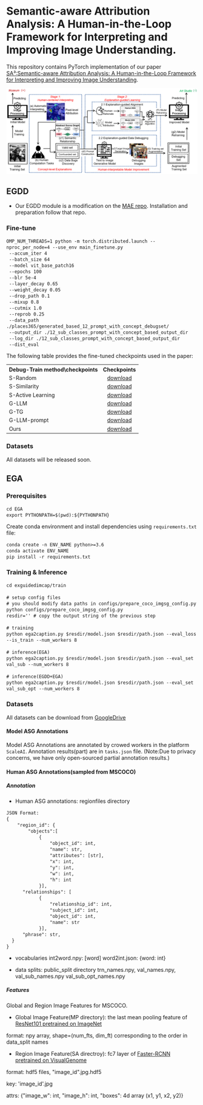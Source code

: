 # Semantic-aware Attribution Analysis: A Human-in-the-Loop Framework for Interpreting and Improving Image Understanding.

This repository contains PyTorch implementation of our paper [SA³:Semantic-aware Attribution Analysis: A Human-in-the-Loop Framework for Interpreting and Improving Image Understanding]().

![Overview of SAAA](figures/framework.png)

## EGDD

* Our EGDD module is a modification on the [MAE repo](https://github.com/facebookresearch/mae). Installation and preparation follow that repo.

### Fine-tune
```
OMP_NUM_THREADS=1 python -m torch.distributed.launch --nproc_per_node=4 --use_env main_finetune.py    
 --accum_iter 4     
 --batch_size 64
 --model vit_base_patch16     
 --epochs 100     
 --blr 5e-4 
 --layer_decay 0.65     
 --weight_decay 0.05 
 --drop_path 0.1 
 --mixup 0.8 
 --cutmix 1.0 
 --reprob 0.25  
 --data_path ./places365/generated_based_12_prompt_with_concept_debugset/    
 --output_dir ./12_sub_classes_prompt_with_concept_based_output_dir    
 --log_dir ./12_sub_classes_prompt_with_concept_based_output_dir   
 --dist_eval
```

The following table provides the fine-tuned checkpoints used in the paper:
<table><tbody>
<!-- START TABLE -->
<!-- TABLE HEADER -->
<th valign="bottom">Debug-Train method\checkpoints</th>
<th valign="bottom">Checkpoints</th>

<!-- TABLE BODY -->
<tr><td align="left">S-Random</td>
<td align="center"><a href="https://drive.google.com/drive/folders/14T2EqYXCLUAPheIUHm9VFZdxLzduN45I">download</a></td>
</tr>
<tr><td align="left">S-Similarity</td>
<td align="center"><a href="https://drive.google.com/drive/folders/1zhV-jg0qjHDfLyFFn_458dIfHRwBWuqP">download</a></td>

</tr>
<tr><td align="left">S-Active Learning</td>
<td align="center"><a href="https://drive.google.com/drive/folders/1sxSpsx2gQVA0Mdh4IaJgvcoXXdXaF_Su">download</a></td>

</tr>
<tr><td align="left">G-LLM</td>
<td align="center"><a href="https://drive.google.com/drive/folders/1WCyXBOGMomnKLYAT7HB9qxc8yOl6vJlA">download</a></td>
</tr>
<tr><td align="left">G-TG</td>
<td align="center"><a href="https://drive.google.com/drive/folders/1wTDmIKg2361E5j6IaYL0AR-8g257NvzQ">download</a></td>
</tr>
<tr><td align="left">G-LLM-prompt</td>
<td align="center"><a href="https://drive.google.com/drive/folders/1QSr7l7UXQYda7oJT6I6dbgWzOfLRGKZD">download</a></td>
</tr>
<tr><td align="left">Ours</td>
<td align="center"><a href="https://drive.google.com/drive/folders/1jf57OVnTaTEkI7icSU9FVBDT9zHeSCfX">download</a></td>
</tr>

</tbody></table>

### Datasets

All datasets will be released soon.

## EGA

### Prerequisites

```
cd EGA
export PYTHONPATH=$(pwd):${PYTHONPATH}
```

Create conda environment and install dependencies using `requirements.txt` file:

```
conda create -n ENV_NAME python>=3.6
conda activate ENV_NAME
pip install -r requirements.txt
```

### Training & Inference
```
cd exguidedimcap/train

# setup config files
# you should modify data paths in configs/prepare_coco_imgsg_config.py
python configs/prepare_coco_imgsg_config.py 
resdir='' # copy the output string of the previous step

# training
python ega2caption.py $resdir/model.json $resdir/path.json --eval_loss --is_train --num_workers 8

# inference(EGA)
python ega2caption.py $resdir/model.json $resdir/path.json --eval_set val_sub --num_workers 8

# inference(EGDD+EGA)
python ega2caption.py $resdir/model.json $resdir/path.json --eval_set val_sub_opt --num_workers 8
```

### Datasets

All datasets can be download from [GoogleDrive](https://drive.google.com/drive/folders/1IXjhFePGt9iWDBsPnBbLWRXXKRfeW__C?usp=sharing)

#### Model ASG Annotations

Model ASG Annotations are annotated by crowed workers in the platform `ScaleAI`.
Annotation results(part) are in `tasks.json` file. (Note:Due to privacy concerns, we have only open-sourced partial annotation results.)
#### Human ASG Annotations(sampled from MSCOCO)
##### Annotation

- Human ASG annotations: regionfiles directory

```
JSON Format:
{
	"region_id": {
		"objects":[
			{
	     		"object_id": int, 
	     		"name": str, 
	     		"attributes": [str],
				"x": int,
				"y": int, 
				"w": int, 
				"h": int
			}],
  	  "relationships": [
			{
				"relationship_id": int,
				"subject_id": int,
				"object_id": int,
				"name": str
			}],
  	  "phrase": str,
  }
}
```

- vocabularies
int2word.npy: [word]
word2int.json: {word: int}

- data splits: public_split directory
trn_names.npy, val_names.npy, val_sub_names.npy val_sub_opt_names.npy

##### Features
Global and Region Image Features for MSCOCO.

- Global Image Feature(MP directory): the last mean pooling feature of [ResNet101 pretrained on ImageNet](https://pytorch.org/vision/stable/models.html#table-of-all-available-classification-weights)

format: npy array, shape=(num_fts, dim_ft)
corresponding to the order in data_split names

- Region Image Feature(SA directroy): fc7 layer of [Faster-RCNN pretrained on VisualGenome](https://github.com/cshizhe/maskrcnn_benchmark)

format: hdf5 files, "image_id".jpg.hdf5

  key: 'image_id'.jpg
  
  attrs: {"image_w": int, "image_h": int, "boxes": 4d array (x1, y1, x2, y2)}






